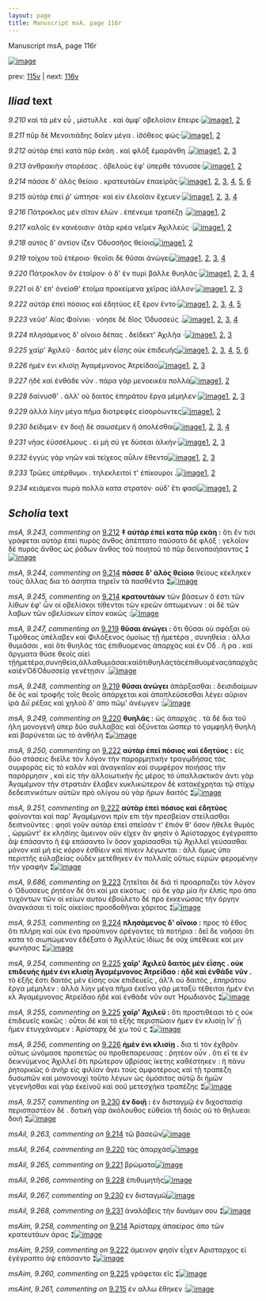 ```yaml
---
layout: page
title: Manuscript msA, page 116r
---
```


Manuscript msA, page 116r

[![image](http://www.homermultitext.org/iipsrv?OBJ=IIP,1.0&FIF=/project/homer/pyramidal/deepzoom/hmt/vaimg/2017a/VA116RN_0288.tif&WID=100&CVT=JPEG)](http://www.homermultitext.org/ict2/?urn=urn:cite2:hmt:vaimg.2017a:VA116RN_0288)

prev:  [115v](../115v) | next:  [116v](../116v)

## *Iliad* text

*9.210* <a id="9.210"/> καὶ τὰ μὲν εὖ , μίστυλλε . καὶ ἀμφ' οβελοῖσιν ἔπειρε·[![image](http://www.homermultitext.org/iipsrv?OBJ=IIP,1.0&FIF=/project/homer/pyramidal/deepzoom/hmt/vaimg/2017a/VA116RN_0288.tif&RGN=0.2022,0.2089,0.4204,0.0225&WID=1000&CVT=JPEG)](http://www.homermultitext.org/ict2/?urn=urn:cite2:hmt:vaimg.2017a:VA116RN_0288@0.2022,0.2089,0.4204,0.0225)[1](#msA_9.667), [2](#msA_9.1)

*9.211* <a id="9.211"/> πῦρ δὲ Μενοιτιάδης δαῖεν μέγα . ἰ̈σόθεος φώς·[![image](http://www.homermultitext.org/iipsrv?OBJ=IIP,1.0&FIF=/project/homer/pyramidal/deepzoom/hmt/vaimg/2017a/VA116RN_0288.tif&RGN=0.1902,0.2314,0.4074,0.0225&WID=1000&CVT=JPEG)](http://www.homermultitext.org/ict2/?urn=urn:cite2:hmt:vaimg.2017a:VA116RN_0288@0.1902,0.2314,0.4074,0.0225)[1](#msA_9.667), [2](#msA_9.1)

*9.212* <a id="9.212"/> αὐτὰρ ἐπεὶ κατὰ πῦρ ἐκάη . καὶ φλὸξ ἐμαράνθη .[![image](http://www.homermultitext.org/iipsrv?OBJ=IIP,1.0&FIF=/project/homer/pyramidal/deepzoom/hmt/vaimg/2017a/VA116RN_0288.tif&RGN=0.1822,0.2509,0.4334,0.0218&WID=1000&CVT=JPEG)](http://www.homermultitext.org/ict2/?urn=urn:cite2:hmt:vaimg.2017a:VA116RN_0288@0.1822,0.2509,0.4334,0.0218)[1](#msA_9.667), [2](#msA_9.243), [3](#msA_9.1)

*9.213* <a id="9.213"/> ἀνθρακιὴν στορέσας . ὀβελοὺς ἐφ' ύπερθε τάνυσσε·[![image](http://www.homermultitext.org/iipsrv?OBJ=IIP,1.0&FIF=/project/homer/pyramidal/deepzoom/hmt/vaimg/2017a/VA116RN_0288.tif&RGN=0.2012,0.2697,0.4134,0.0225&WID=1000&CVT=JPEG)](http://www.homermultitext.org/ict2/?urn=urn:cite2:hmt:vaimg.2017a:VA116RN_0288@0.2012,0.2697,0.4134,0.0225)[1](#msA_9.667), [2](#msA_9.1)

*9.214* <a id="9.214"/> πάσσε δ' ἁλὸς θείοιο . κρατευτά̄ων ἐπαείρᾱς·[![image](http://www.homermultitext.org/iipsrv?OBJ=IIP,1.0&FIF=/project/homer/pyramidal/deepzoom/hmt/vaimg/2017a/VA116RN_0288.tif&RGN=0.1992,0.2878,0.3964,0.024&WID=1000&CVT=JPEG)](http://www.homermultitext.org/ict2/?urn=urn:cite2:hmt:vaimg.2017a:VA116RN_0288@0.1992,0.2878,0.3964,0.024)[1](#msA_9.667), [2](#msAim_9.258), [3](#msA_9.244), [4](#msAil_9.263), [5](#msA_9.1), [6](#msA_9.245)

*9.215* <a id="9.215"/> αὐτὰρ ἐπεί ῥ' ὠπτησε· καὶ εὶν ἑλεοῖσιν ἔχευεν·[![image](http://www.homermultitext.org/iipsrv?OBJ=IIP,1.0&FIF=/project/homer/pyramidal/deepzoom/hmt/vaimg/2017a/VA116RN_0288.tif&RGN=0.1992,0.3065,0.3874,0.0233&WID=1000&CVT=JPEG)](http://www.homermultitext.org/ict2/?urn=urn:cite2:hmt:vaimg.2017a:VA116RN_0288@0.1992,0.3065,0.3874,0.0233)[1](#msA_9.667), [2](#msAint_9.261), [3](#msA_9.246), [4](#msA_9.1)

*9.216* <a id="9.216"/> Πάτροκλος μὲν σῖτον ἑλὼν . ἐπένειμε τραπέζῃ .[![image](http://www.homermultitext.org/iipsrv?OBJ=IIP,1.0&FIF=/project/homer/pyramidal/deepzoom/hmt/vaimg/2017a/VA116RN_0288.tif&RGN=0.1972,0.3268,0.4284,0.024&WID=1000&CVT=JPEG)](http://www.homermultitext.org/ict2/?urn=urn:cite2:hmt:vaimg.2017a:VA116RN_0288@0.1972,0.3268,0.4284,0.024)[1](#msA_9.667), [2](#msA_9.1)

*9.217* <a id="9.217"/> καλοῖς ἐν κανέοισιν· ἀτὰρ κρέα νεῖμεν Ἀχιλλεύς ·[![image](http://www.homermultitext.org/iipsrv?OBJ=IIP,1.0&FIF=/project/homer/pyramidal/deepzoom/hmt/vaimg/2017a/VA116RN_0288.tif&RGN=0.1932,0.3441,0.4284,0.024&WID=1000&CVT=JPEG)](http://www.homermultitext.org/ict2/?urn=urn:cite2:hmt:vaimg.2017a:VA116RN_0288@0.1932,0.3441,0.4284,0.024)[1](#msA_9.667), [2](#msA_9.1)

*9.218* <a id="9.218"/> αὐτὸς δ' ἀντίον ί̈ζεν Ὀδυσσῆος θείοιο[![image](http://www.homermultitext.org/iipsrv?OBJ=IIP,1.0&FIF=/project/homer/pyramidal/deepzoom/hmt/vaimg/2017a/VA116RN_0288.tif&RGN=0.1962,0.3644,0.3373,0.021&WID=1000&CVT=JPEG)](http://www.homermultitext.org/ict2/?urn=urn:cite2:hmt:vaimg.2017a:VA116RN_0288@0.1962,0.3644,0.3373,0.021)[1](#msA_9.667), [2](#msA_9.1)

*9.219* <a id="9.219"/> τοίχου τοῦ ἑτέροιο· θεοῖσι δὲ θῦσαι ἀνώγει[![image](http://www.homermultitext.org/iipsrv?OBJ=IIP,1.0&FIF=/project/homer/pyramidal/deepzoom/hmt/vaimg/2017a/VA116RN_0288.tif&RGN=0.1782,0.3869,0.4114,0.024&WID=1000&CVT=JPEG)](http://www.homermultitext.org/ict2/?urn=urn:cite2:hmt:vaimg.2017a:VA116RN_0288@0.1782,0.3869,0.4114,0.024)[1](#msA_9.667), [2](#msA_9.248), [3](#msA_9.247), [4](#msA_9.1)

*9.220* <a id="9.220"/> Πάτροκλον ὃν ἑταῖρον· ὁ δ' ἐν πυρὶ βάλλε θυηλάς·[![image](http://www.homermultitext.org/iipsrv?OBJ=IIP,1.0&FIF=/project/homer/pyramidal/deepzoom/hmt/vaimg/2017a/VA116RN_0288.tif&RGN=0.1902,0.4042,0.4294,0.0225&WID=1000&CVT=JPEG)](http://www.homermultitext.org/ict2/?urn=urn:cite2:hmt:vaimg.2017a:VA116RN_0288@0.1902,0.4042,0.4294,0.0225)[1](#msA_9.667), [2](#msA_9.249), [3](#msA_9.1), [4](#msAil_9.264)

*9.221* <a id="9.221"/> οἱ δ' ἐπ' ὀνείαθ' ἑτοῖμα προκείμενα χεῖρας ί̈αλλον·[![image](http://www.homermultitext.org/iipsrv?OBJ=IIP,1.0&FIF=/project/homer/pyramidal/deepzoom/hmt/vaimg/2017a/VA116RN_0288.tif&RGN=0.1882,0.4207,0.4424,0.0218&WID=1000&CVT=JPEG)](http://www.homermultitext.org/ict2/?urn=urn:cite2:hmt:vaimg.2017a:VA116RN_0288@0.1882,0.4207,0.4424,0.0218)[1](#msA_9.667), [2](#msAil_9.265), [3](#msA_9.1)

*9.222* <a id="9.222"/> αὐτὰρ ἐπεὶ πόσιος καὶ ἐδητύος ἐξ ἔρον ἕντο·[![image](http://www.homermultitext.org/iipsrv?OBJ=IIP,1.0&FIF=/project/homer/pyramidal/deepzoom/hmt/vaimg/2017a/VA116RN_0288.tif&RGN=0.1762,0.4395,0.4324,0.0233&WID=1000&CVT=JPEG)](http://www.homermultitext.org/ict2/?urn=urn:cite2:hmt:vaimg.2017a:VA116RN_0288@0.1762,0.4395,0.4324,0.0233)[1](#msA_9.667), [2](#msA_9.251), [3](#msA_9.250), [4](#msAim_9.259), [5](#msA_9.1)

*9.223* <a id="9.223"/> νεῦσ' Αἴας Φοίνικι · νόησε δὲ δῖος Ὀδυσσεύς .[![image](http://www.homermultitext.org/iipsrv?OBJ=IIP,1.0&FIF=/project/homer/pyramidal/deepzoom/hmt/vaimg/2017a/VA116RN_0288.tif&RGN=0.1872,0.4598,0.4214,0.0218&WID=1000&CVT=JPEG)](http://www.homermultitext.org/ict2/?urn=urn:cite2:hmt:vaimg.2017a:VA116RN_0288@0.1872,0.4598,0.4214,0.0218)[1](#msA_9.252), [2](#msA_9.667), [3](#msA_9.686), [4](#msA_9.1)

*9.224* <a id="9.224"/> πλησάμενος δ' οἴνοιο δέπας . δείδεκτ' Ἀχιλῆα ·[![image](http://www.homermultitext.org/iipsrv?OBJ=IIP,1.0&FIF=/project/homer/pyramidal/deepzoom/hmt/vaimg/2017a/VA116RN_0288.tif&RGN=0.1762,0.4778,0.4424,0.0218&WID=1000&CVT=JPEG)](http://www.homermultitext.org/ict2/?urn=urn:cite2:hmt:vaimg.2017a:VA116RN_0288@0.1762,0.4778,0.4424,0.0218)[1](#msA_9.667), [2](#msA_9.253), [3](#msA_9.1)

*9.225* <a id="9.225"/> χαῖρ' Ἀχιλεῦ · δαιτὸς μὲν ἐΐσης οὐκ ἐπιδευῆς[![image](http://www.homermultitext.org/iipsrv?OBJ=IIP,1.0&FIF=/project/homer/pyramidal/deepzoom/hmt/vaimg/2017a/VA116RN_0288.tif&RGN=0.1692,0.4974,0.4344,0.0248&WID=1000&CVT=JPEG)](http://www.homermultitext.org/ict2/?urn=urn:cite2:hmt:vaimg.2017a:VA116RN_0288@0.1692,0.4974,0.4344,0.0248)[1](#msA_9.667), [2](#msA_9.255), [3](#msAim_9.260), [4](#msAext_9.262), [5](#msA_9.254), [6](#msA_9.1)

*9.226* <a id="9.226"/> ἠμὲν ἐνι κλισίῃ Ἀγαμέμνονος Ἀτρείδαο[![image](http://www.homermultitext.org/iipsrv?OBJ=IIP,1.0&FIF=/project/homer/pyramidal/deepzoom/hmt/vaimg/2017a/VA116RN_0288.tif&RGN=0.1872,0.5162,0.3854,0.0225&WID=1000&CVT=JPEG)](http://www.homermultitext.org/ict2/?urn=urn:cite2:hmt:vaimg.2017a:VA116RN_0288@0.1872,0.5162,0.3854,0.0225)[1](#msA_9.667), [2](#msA_9.256), [3](#msA_9.1)

*9.227* <a id="9.227"/> ἠδὲ καὶ ἐνθάδε νῦν . πάρα γὰρ μενοεικέα πολλὰ[![image](http://www.homermultitext.org/iipsrv?OBJ=IIP,1.0&FIF=/project/homer/pyramidal/deepzoom/hmt/vaimg/2017a/VA116RN_0288.tif&RGN=0.1892,0.5357,0.4174,0.024&WID=1000&CVT=JPEG)](http://www.homermultitext.org/ict2/?urn=urn:cite2:hmt:vaimg.2017a:VA116RN_0288@0.1892,0.5357,0.4174,0.024)[1](#msA_9.667), [2](#msA_9.1)

*9.228* <a id="9.228"/> δαίνυσθ' . ἀλλ' οὐ δαιτὸς ἐπηράτου ἔργα μέμηλεν·[![image](http://www.homermultitext.org/iipsrv?OBJ=IIP,1.0&FIF=/project/homer/pyramidal/deepzoom/hmt/vaimg/2017a/VA116RN_0288.tif&RGN=0.1882,0.5537,0.4264,0.024&WID=1000&CVT=JPEG)](http://www.homermultitext.org/ict2/?urn=urn:cite2:hmt:vaimg.2017a:VA116RN_0288@0.1882,0.5537,0.4264,0.024)[1](#msA_9.667), [2](#msA_9.1), [3](#msAil_9.266)

*9.229* <a id="9.229"/> ἀλλὰ λίην μέγα πῆμα διοτρεφὲς εἰσορόωντες[![image](http://www.homermultitext.org/iipsrv?OBJ=IIP,1.0&FIF=/project/homer/pyramidal/deepzoom/hmt/vaimg/2017a/VA116RN_0288.tif&RGN=0.1882,0.574,0.4264,0.024&WID=1000&CVT=JPEG)](http://www.homermultitext.org/ict2/?urn=urn:cite2:hmt:vaimg.2017a:VA116RN_0288@0.1882,0.574,0.4264,0.024)[1](#msA_9.667), [2](#msA_9.1)

*9.230* <a id="9.230"/> δείδιμεν· ἐν δοιῇ δὲ σαωσέμεν ἢ ἀπολέσθαι[![image](http://www.homermultitext.org/iipsrv?OBJ=IIP,1.0&FIF=/project/homer/pyramidal/deepzoom/hmt/vaimg/2017a/VA116RN_0288.tif&RGN=0.1892,0.5928,0.4044,0.0248&WID=1000&CVT=JPEG)](http://www.homermultitext.org/ict2/?urn=urn:cite2:hmt:vaimg.2017a:VA116RN_0288@0.1892,0.5928,0.4044,0.0248)[1](#msA_9.667), [2](#msA_9.257), [3](#msAil_9.267), [4](#msA_9.1)

*9.231* <a id="9.231"/> νῆας ἐϋσσέλμους . εἰ μὴ σύ γε δύσεαι ἀλκήν·[![image](http://www.homermultitext.org/iipsrv?OBJ=IIP,1.0&FIF=/project/homer/pyramidal/deepzoom/hmt/vaimg/2017a/VA116RN_0288.tif&RGN=0.1892,0.6131,0.4034,0.021&WID=1000&CVT=JPEG)](http://www.homermultitext.org/ict2/?urn=urn:cite2:hmt:vaimg.2017a:VA116RN_0288@0.1892,0.6131,0.4034,0.021)[1](#msA_9.667), [2](#msAil_9.268), [3](#msA_9.1)

*9.232* <a id="9.232"/> ἐγγὺς γὰρ νηῶν καὶ τείχεος αὖλιν ἔθεντο[![image](http://www.homermultitext.org/iipsrv?OBJ=IIP,1.0&FIF=/project/homer/pyramidal/deepzoom/hmt/vaimg/2017a/VA116RN_0288.tif&RGN=0.1842,0.6319,0.3674,0.024&WID=1000&CVT=JPEG)](http://www.homermultitext.org/ict2/?urn=urn:cite2:hmt:vaimg.2017a:VA116RN_0288@0.1842,0.6319,0.3674,0.024)[1](#msA_9.667), [2](#msAil_9.269), [3](#msA_9.1)

*9.233* <a id="9.233"/> Τρῶες ὑπέρθυμοι . τηλεκλειτοί τ' ἐπίκουροι .[![image](http://www.homermultitext.org/iipsrv?OBJ=IIP,1.0&FIF=/project/homer/pyramidal/deepzoom/hmt/vaimg/2017a/VA116RN_0288.tif&RGN=0.1852,0.6514,0.4054,0.024&WID=1000&CVT=JPEG)](http://www.homermultitext.org/ict2/?urn=urn:cite2:hmt:vaimg.2017a:VA116RN_0288@0.1852,0.6514,0.4054,0.024)[1](#msA_9.667), [2](#msA_9.1)

*9.234* <a id="9.234"/> κειάμενοι πυρὰ πολλὰ κατα στρατόν· οὐδ' ἔτι φασὶ[![image](http://www.homermultitext.org/iipsrv?OBJ=IIP,1.0&FIF=/project/homer/pyramidal/deepzoom/hmt/vaimg/2017a/VA116RN_0288.tif&RGN=0.1852,0.6702,0.4284,0.0308&WID=1000&CVT=JPEG)](http://www.homermultitext.org/ict2/?urn=urn:cite2:hmt:vaimg.2017a:VA116RN_0288@0.1852,0.6702,0.4284,0.0308)[1](#msA_9.667), [2](#msA_9.1)

## *Scholia* text

*msA, 9.243, commenting on* [9.212](#9.212)  <a id="msA_9.243"/> **‡ αὐτὰρ ἐπεὶ κατα πῦρ εκάη :** ὅτι ἔν τισι γράφεται αὐτὰρ ἐπεὶ πυρὸς ἄνθος ἀπέπτατο παύσατο δὲ φλόξ : γελοῖον δὲ πυρὸς ἄνθος ὡς ῥόδων ἄνθος τοῦ ποιητοῦ τὸ πῦρ δεινοποιήσαντος ⁑[![image](http://www.homermultitext.org/iipsrv?OBJ=IIP,1.0&FIF=/project/homer/pyramidal/deepzoom/hmt/vaimg/2017a/VA116RN_0288.tif&RGN=0.193,0.0967,0.6375,0.0298&WID=1000&CVT=JPEG)](http://www.homermultitext.org/ict2/?urn=urn:cite2:hmt:vaimg.2017a:VA116RN_0288@0.193,0.0967,0.6375,0.0298)

*msA, 9.244, commenting on* [9.214](#9.214)  <a id="msA_9.244"/> **πάσσε δ' ἁλὸς θείοιο** θείους κέκληκεν τοὺς ἅλλας δια τὸ άσηπτα τηρεῖν τὰ πασθέντα ⁑[![image](http://www.homermultitext.org/iipsrv?OBJ=IIP,1.0&FIF=/project/homer/pyramidal/deepzoom/hmt/vaimg/2017a/VA116RN_0288.tif&RGN=0.3906,0.118,0.4292,0.0167&WID=1000&CVT=JPEG)](http://www.homermultitext.org/ict2/?urn=urn:cite2:hmt:vaimg.2017a:VA116RN_0288@0.3906,0.118,0.4292,0.0167)

*msA, 9.245, commenting on* [9.214](#9.214)  <a id="msA_9.245"/> **κρατουτάων** τῶν βάσεων ὅ ἐστι τῶν λίθων ἐφ' ὧν οἱ οβελίσκοι τίθενται τῶν κρεῶν ὁπτωμενων : οἱ δὲ τῶν λαβων τῶν οβελίσκων εἶπον κακῶς :[![image](http://www.homermultitext.org/iipsrv?OBJ=IIP,1.0&FIF=/project/homer/pyramidal/deepzoom/hmt/vaimg/2017a/VA116RN_0288.tif&RGN=0.1905,0.1242,0.6293,0.0205&WID=1000&CVT=JPEG)](http://www.homermultitext.org/ict2/?urn=urn:cite2:hmt:vaimg.2017a:VA116RN_0288@0.1905,0.1242,0.6293,0.0205)

*msA, 9.247, commenting on* [9.219](#9.219)  <a id="msA_9.247"/> **θῦσαι ἀνώγει :** ὅτι θῦσαι οὐ σφάξαι οὐ Τιμόθεος ὑπέλαβεν καὶ Φιλόξενος ὁμοίως τῇ ἡμετέρα , συνηθεία : ἀλλα θυμιᾶσαι , καὶ ὅτι θυηλάς τὰς ἐπιθυομενας ἀπαρχὰς καὶ ἐν Οδ . ῆ ρα . καὶ ἄργματα θύσε θεοῖς αἰεὶ τῇἡμετέρα,συνηθεία,ἀλλαθυμιάσαι:καὶὅτιθυηλάςτὰςἐπιθυομέναςἀπαρχᾶςκαὶἐνὈδὈδυσσείᾳ γενέτῃσιν .[![image](http://www.homermultitext.org/iipsrv?OBJ=IIP,1.0&FIF=/project/homer/pyramidal/deepzoom/hmt/vaimg/2017a/VA116RN_0288.tif&RGN=0.1901,0.1508,0.6345,0.0408&WID=1000&CVT=JPEG)](http://www.homermultitext.org/ict2/?urn=urn:cite2:hmt:vaimg.2017a:VA116RN_0288@0.1901,0.1508,0.6345,0.0408)

*msA, 9.248, commenting on* [9.219](#9.219)  <a id="msA_9.248"/> **θῦσαι ἀνώγει** ἀπάρξασθαι : δεισιδαίμων δὲ ὃς καὶ τροφῆς τοῖς θεοῖς ἀπάρχεται καὶ ἀποπλεύσεσθαι λέγει αὔριον ἱρὰ Διῒ ρέξας καὶ χηλοῦ δ' ἀπο πῶμ' ἀνέῳγεν :[![image](http://www.homermultitext.org/iipsrv?OBJ=IIP,1.0&FIF=/project/homer/pyramidal/deepzoom/hmt/vaimg/2017a/VA116RN_0288.tif&RGN=0.1905,0.1808,0.6337,0.0308&WID=1000&CVT=JPEG)](http://www.homermultitext.org/ict2/?urn=urn:cite2:hmt:vaimg.2017a:VA116RN_0288@0.1905,0.1808,0.6337,0.0308)

*msA, 9.249, commenting on* [9.220](#9.220)  <a id="msA_9.249"/> **θυηλάς :** ὡς ἀπαρχὰς . τὰ δὲ δια τοῦ ήλη μονογενῆ ὑπερ δύο συλλαβὰς καὶ ὀξύνεται ὥσπερ τὸ γαμφηλή θυηλή καὶ βαρύνεται ὡς τὸ ἀνθήλη ⁑[![image](http://www.homermultitext.org/iipsrv?OBJ=IIP,1.0&FIF=/project/homer/pyramidal/deepzoom/hmt/vaimg/2017a/VA116RN_0288.tif&RGN=0.6267,0.1998,0.1985,0.0442&WID=1000&CVT=JPEG)](http://www.homermultitext.org/ict2/?urn=urn:cite2:hmt:vaimg.2017a:VA116RN_0288@0.6267,0.1998,0.1985,0.0442)

*msA, 9.250, commenting on* [9.222](#9.222)  <a id="msA_9.250"/> **αὐτὰρ ἐπεὶ πόσιος καὶ ἐδητύος :** εἰς δύο στάσεις διεῖλε τὸν λόγον τὴν παρορμητικήν τραγῳδήσας τὰς συμφορὰς εἰς τὸ καλὸν καὶ ἀναγκαῖον καὶ συμφέρον ποιήσας τὴν παρόρμησιν , καὶ εἰς τὴν ἀλλοιωτικὴν ἦς μέρος τὸ ὑπαλλακτικὸν ἀντι γὰρ Ἀγαμέμνον τὴν στρατιὰν ἔλαβεν κυκλικώτερον δὲ κατακέχρηται τῷ στίχῳ δεδειπνικότων αὐτῶν πρὸ ολίγου οὐ γὰρ ἤρων δαιτός ⁑[![image](http://www.homermultitext.org/iipsrv?OBJ=IIP,1.0&FIF=/project/homer/pyramidal/deepzoom/hmt/vaimg/2017a/VA116RN_0288.tif&RGN=0.6176,0.2447,0.2096,0.1135&WID=1000&CVT=JPEG)](http://www.homermultitext.org/ict2/?urn=urn:cite2:hmt:vaimg.2017a:VA116RN_0288@0.6176,0.2447,0.2096,0.1135)

*msA, 9.251, commenting on* [9.222](#9.222)  <a id="msA_9.251"/> **αὐτὰρ ἐπεὶ πόσιος καὶ ἐδητύος** φαίνονται καὶ παρ' Ἀγαμέμνονι πρὶν επι τὴν πρεσβείαν στείλασθαι δειπνοῦντες : φησὶ γοῦν αὐτὰρ ἐπεὶ σπεῖσάν τ' ἔπιόν θ' ὅσον ἤθελε θυμός , ὡρμῶντ' ἐκ κλη̈σίης ἄμεινον οῦν εῖχεν ἄν φησὶν ὁ Ἀρίσταρχος ἐγέγραπτο ἂψ ἐπάσαντο ῆ ἐψ επάσαντο ἵν ὅσον χαρίσασθαι τῷ Ἀχιλλεῖ γεύσασθαι μόνον καὶ μὴ εἰς κόρον ἐσθίειν καὶ πίνειν λέγωνται : ἀλλ ὅμως ὑπο περιττῆς εὐλαβείας οὐδὲν μετέθηκεν ἐν πολλαῖς οὔτως εὑρὼν φερομένην τὴν γραφήν ⁑[![image](http://www.homermultitext.org/iipsrv?OBJ=IIP,1.0&FIF=/project/homer/pyramidal/deepzoom/hmt/vaimg/2017a/VA116RN_0288.tif&RGN=0.6246,0.3488,0.2012,0.1416&WID=1000&CVT=JPEG)](http://www.homermultitext.org/ict2/?urn=urn:cite2:hmt:vaimg.2017a:VA116RN_0288@0.6246,0.3488,0.2012,0.1416)

*msA, 9.686, commenting on* [9.223](#9.223)  <a id="msA_9.686"/> ζητεῖται δέ διὰ τί προαρπαζει τὸν λόγον ὁ Ὀδυσσευς ῥητέον δὲ ὅτι καὶ μα εἰκότως : οὐ δε γὰρ μία ἢν ἐλπὶς προ ἀπο τυχόντων τῶν οἱ κείων αυτου ἐβούλετο δὲ προ ἐκκενώσας τὴν ὀργην ἀναγκάσαι τί τοῖς οἰκείοις προσδοθῆναι χάριτος ⁑[![image](http://www.homermultitext.org/iipsrv?OBJ=IIP,1.0&FIF=/project/homer/pyramidal/deepzoom/hmt/vaimg/2017a/VA116RN_0288.tif&RGN=0.6136,0.5312,0.2192,0.0736&WID=1000&CVT=JPEG)](http://www.homermultitext.org/ict2/?urn=urn:cite2:hmt:vaimg.2017a:VA116RN_0288@0.6136,0.5312,0.2192,0.0736)

*msA, 9.253, commenting on* [9.224](#9.224)  <a id="msA_9.253"/> **πλησάμενος δ' οἴνοιο :** προς τὸ ἔθος ὅτι πλήρη καὶ οὐκ ένα προύπινον ὀρέγοντες τὰ ποτήρια : δεῖ δε νοῆσαι ὅτι κατα τὸ σιωπώμενον ἑδέξατο ὁ Ἀχιλλεύς ἰδίως δε οὐχ ὑπέθεικε καί μιν φωνήσας ⁑[![image](http://www.homermultitext.org/iipsrv?OBJ=IIP,1.0&FIF=/project/homer/pyramidal/deepzoom/hmt/vaimg/2017a/VA116RN_0288.tif&RGN=0.6056,0.601,0.2243,0.063&WID=1000&CVT=JPEG)](http://www.homermultitext.org/ict2/?urn=urn:cite2:hmt:vaimg.2017a:VA116RN_0288@0.6056,0.601,0.2243,0.063)

*msA, 9.254, commenting on* [9.225](#9.225)  <a id="msA_9.254"/> **χαῖρ' Ἀχιλεῦ δαιτὸς μὲν ἐΐσης . οὐκ επιδευής ἠμὲν ἐνι κλισίῃ Ἀγαμέμνονος Ἀτρείδαο : ἠδὲ καὶ ἐνθάδε νῦν .** τὸ ἑξῆς ἔστι δαιτὸς μὲν ἐΐσης οὐκ επιδευεῖς , ἀλ'λ οὐ δαιτὸς , ἐπηράτου ἔργα μέμηλεν : ἀλλὰ λίην μέγα πῆμα ἐκεῖνα γὰρ μεταξὺ τέθειται ἠμὲν ἐνι κλ Ἀγαμέμνονος Ἀτρείδαο ἠδὲ καὶ ἐνθάδε νῦν ουτ Ἡρωδιανός ⁑[![image](http://www.homermultitext.org/iipsrv?OBJ=IIP,1.0&FIF=/project/homer/pyramidal/deepzoom/hmt/vaimg/2017a/VA116RN_0288.tif&RGN=0.1762,0.6612,0.6797,0.0849&WID=1000&CVT=JPEG)](http://www.homermultitext.org/ict2/?urn=urn:cite2:hmt:vaimg.2017a:VA116RN_0288@0.1762,0.6612,0.6797,0.0849)

*msA, 9.255, commenting on* [9.225](#9.225)  <a id="msA_9.255"/> **χαῖρ' Ἀχιλεῦ :** ὅτι προστιθέασι τὸ ς οὐκ ἐπιδευεῖς κακῶς : οὗτοι δὲ καὶ τὸ εξῆς περισπῶσιν ῆμεν ἐν κλισίῃ ἵν' ᾗ ῆμεν ἐτυγχάνομεν : Ἀρίσταρχ δὲ χω τοῦ ς ⁑[![image](http://www.homermultitext.org/iipsrv?OBJ=IIP,1.0&FIF=/project/homer/pyramidal/deepzoom/hmt/vaimg/2017a/VA116RN_0288.tif&RGN=0.1742,0.7333,0.6466,0.0308&WID=1000&CVT=JPEG)](http://www.homermultitext.org/ict2/?urn=urn:cite2:hmt:vaimg.2017a:VA116RN_0288@0.1742,0.7333,0.6466,0.0308)

*msA, 9.256, commenting on* [9.226](#9.226)  <a id="msA_9.256"/> **ἡμὲν ἐνι κλισίῃ .** δια τί τὸν ἐχθρὸν οὕτως ὠνόμασε προπετῶς οὐ προθεπαρευσας : ῥητέον οὖν . ὅτι εἴ τε ἐν δεικνύμενος Ἀχιλλεῖ ὅτι πρώτερον ὑβρίσας ϊκετης καθέστηκεν : ῆ πάνυ ῥητορικῶς ὁ ἀνὴρ εἰς φιλίαν ἄγει τοὺς ἀμφοτέρους καὶ τῇ τραπεζη δυσωπῶν καὶ μονονουχὶ τοῦτο λέγων ὡς ὁμόσιτος αὐτῷ δι ἡμῶν γεγενῆσθαι καὶ γὰρ ἐκείνοῦ καὶ σοῦ μετεσχήκα τραπέζης ⁑[![image](http://www.homermultitext.org/iipsrv?OBJ=IIP,1.0&FIF=/project/homer/pyramidal/deepzoom/hmt/vaimg/2017a/VA116RN_0288.tif&RGN=0.1742,0.7528,0.6436,0.0471&WID=1000&CVT=JPEG)](http://www.homermultitext.org/ict2/?urn=urn:cite2:hmt:vaimg.2017a:VA116RN_0288@0.1742,0.7528,0.6436,0.0471)

*msA, 9.257, commenting on* [9.230](#9.230)  <a id="msA_9.257"/> **ἐν δοιῇ :** ἐν δισταγμῷ ἐν διχοστασίᾳ περισπαστέον δέ . δοτικὴ γὰρ ἀκόλουθος εὐθείαι τῆ δοιός οὐ τὸ θηλυεαι δοιή ⁑[![image](http://www.homermultitext.org/iipsrv?OBJ=IIP,1.0&FIF=/project/homer/pyramidal/deepzoom/hmt/vaimg/2017a/VA116RN_0288.tif&RGN=0.1709,0.7918,0.6563,0.0218&WID=1000&CVT=JPEG)](http://www.homermultitext.org/ict2/?urn=urn:cite2:hmt:vaimg.2017a:VA116RN_0288@0.1709,0.7918,0.6563,0.0218)

*msAil, 9.263, commenting on* [9.214](#9.214)  <a id="msAil_9.263"/> τῶ βάσεῶν[![image](http://www.homermultitext.org/iipsrv?OBJ=IIP,1.0&FIF=/project/homer/pyramidal/deepzoom/hmt/vaimg/2017a/VA116RN_0288.tif&RGN=0.4164,0.287,0.048,0.0113&WID=1000&CVT=JPEG)](http://www.homermultitext.org/ict2/?urn=urn:cite2:hmt:vaimg.2017a:VA116RN_0288@0.4164,0.287,0.048,0.0113)

*msAil, 9.264, commenting on* [9.220](#9.220)  <a id="msAil_9.264"/> τὰς ἀπαρχάσ[![image](http://www.homermultitext.org/iipsrv?OBJ=IIP,1.0&FIF=/project/homer/pyramidal/deepzoom/hmt/vaimg/2017a/VA116RN_0288.tif&RGN=0.5626,0.4027,0.0551,0.0113&WID=1000&CVT=JPEG)](http://www.homermultitext.org/ict2/?urn=urn:cite2:hmt:vaimg.2017a:VA116RN_0288@0.5626,0.4027,0.0551,0.0113)

*msAil, 9.265, commenting on* [9.221](#9.221)  <a id="msAil_9.265"/> βρώματα[![image](http://www.homermultitext.org/iipsrv?OBJ=IIP,1.0&FIF=/project/homer/pyramidal/deepzoom/hmt/vaimg/2017a/VA116RN_0288.tif&RGN=0.2703,0.4185,0.0551,0.0113&WID=1000&CVT=JPEG)](http://www.homermultitext.org/ict2/?urn=urn:cite2:hmt:vaimg.2017a:VA116RN_0288@0.2703,0.4185,0.0551,0.0113)

*msAil, 9.266, commenting on* [9.228](#9.228)  <a id="msAil_9.266"/> ἐπιθυμητῆς[![image](http://www.homermultitext.org/iipsrv?OBJ=IIP,1.0&FIF=/project/homer/pyramidal/deepzoom/hmt/vaimg/2017a/VA116RN_0288.tif&RGN=0.4134,0.5567,0.0701,0.0113&WID=1000&CVT=JPEG)](http://www.homermultitext.org/ict2/?urn=urn:cite2:hmt:vaimg.2017a:VA116RN_0288@0.4134,0.5567,0.0701,0.0113)

*msAil, 9.267, commenting on* [9.230](#9.230)  <a id="msAil_9.267"/> εν δισταγμῶ[![image](http://www.homermultitext.org/iipsrv?OBJ=IIP,1.0&FIF=/project/homer/pyramidal/deepzoom/hmt/vaimg/2017a/VA116RN_0288.tif&RGN=0.3143,0.592,0.0581,0.0113&WID=1000&CVT=JPEG)](http://www.homermultitext.org/ict2/?urn=urn:cite2:hmt:vaimg.2017a:VA116RN_0288@0.3143,0.592,0.0581,0.0113)

*msAil, 9.268, commenting on* [9.231](#9.231)  <a id="msAil_9.268"/> ἀναλάβεις τὴν δυνάμιν σου ⁑[![image](http://www.homermultitext.org/iipsrv?OBJ=IIP,1.0&FIF=/project/homer/pyramidal/deepzoom/hmt/vaimg/2017a/VA116RN_0288.tif&RGN=0.4675,0.6131,0.1081,0.0113&WID=1000&CVT=JPEG)](http://www.homermultitext.org/ict2/?urn=urn:cite2:hmt:vaimg.2017a:VA116RN_0288@0.4675,0.6131,0.1081,0.0113)

*msAim, 9.258, commenting on* [9.214](#9.214)  <a id="msAim_9.258"/> Ἀρίσταρχ ἀπαείρας ἀπο τῶν κρατευτάων άρας ⁑[![image](http://www.homermultitext.org/iipsrv?OBJ=IIP,1.0&FIF=/project/homer/pyramidal/deepzoom/hmt/vaimg/2017a/VA116RN_0288.tif&RGN=0.5926,0.284,0.038,0.0443&WID=1000&CVT=JPEG)](http://www.homermultitext.org/ict2/?urn=urn:cite2:hmt:vaimg.2017a:VA116RN_0288@0.5926,0.284,0.038,0.0443)

*msAim, 9.259, commenting on* [9.222](#9.222)  <a id="msAim_9.259"/> άμεινον φησὶν εἶχεν Αρισταρχος εἰ ἐγέγραπτο ὰψ επάσαντο ⁑[![image](http://www.homermultitext.org/iipsrv?OBJ=IIP,1.0&FIF=/project/homer/pyramidal/deepzoom/hmt/vaimg/2017a/VA116RN_0288.tif&RGN=0.5986,0.4388,0.038,0.0518&WID=1000&CVT=JPEG)](http://www.homermultitext.org/ict2/?urn=urn:cite2:hmt:vaimg.2017a:VA116RN_0288@0.5986,0.4388,0.038,0.0518)

*msAim, 9.260, commenting on* [9.225](#9.225)  <a id="msAim_9.260"/> γράφεται εῖς ⁑[![image](http://www.homermultitext.org/iipsrv?OBJ=IIP,1.0&FIF=/project/homer/pyramidal/deepzoom/hmt/vaimg/2017a/VA116RN_0288.tif&RGN=0.5996,0.5004,0.021,0.0218&WID=1000&CVT=JPEG)](http://www.homermultitext.org/ict2/?urn=urn:cite2:hmt:vaimg.2017a:VA116RN_0288@0.5996,0.5004,0.021,0.0218)

*msAint, 9.261, commenting on* [9.215](#9.215)  <a id="msAint_9.261"/> ἐν αλλω ἔθηκεν :[![image](http://www.homermultitext.org/iipsrv?OBJ=IIP,1.0&FIF=/project/homer/pyramidal/deepzoom/hmt/vaimg/2017a/VA116RN_0288.tif&RGN=0.1431,0.3103,0.0501,0.0143&WID=1000&CVT=JPEG)](http://www.homermultitext.org/ict2/?urn=urn:cite2:hmt:vaimg.2017a:VA116RN_0288@0.1431,0.3103,0.0501,0.0143)